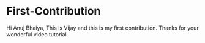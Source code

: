 # First-Contribution
Hi Anuj Bhaiya,
This is Vijay and this is my first contribution.
Thanks for your wonderful video tutorial.

